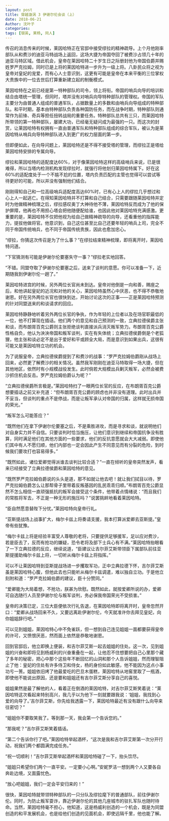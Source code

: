 ```yaml
---
layout: post
title: 穿越漩涡 3 伊谢尔伦会谈（上）
date: 2018-06-21
Author: 沈叶子
categories: 
tags: [银英, 莱杨, 同人]
--- 
```


传召的消息传来的时候，莱因哈特正在官邸中接受缪拉的精神疏导。上个月他刚率部队从和费沙的迪亚马特战场上返回，这场大捷为帝国夺回了被费沙占领几十年的迪亚马特区域。借此机会，皇帝在莱因哈特二十岁生日之际册封他为帝国伯爵并赐姓罗严克拉姆，同时已是上将的莱因哈特进一步升为一级上将。八卦民众将之视为皇帝对皇妃的宠爱，而有心人士意识到，这更有可能是皇帝在本来平衡的三位掌权大贵族中的一位去世后打算重新建立起的制衡模式。

莱因哈特在之前已经是第一特种部队的司令，领上将衔。帝国的哨兵向导的培训和结合由塔统一管理，但同时，塔并没有对哨兵向导特种部队的管理权。帝国的军队主要分为由普通人组成的普通军队，占据数量上的多数和由哨兵向导组成的特种部队。和平时期，基本由特种部队负责各种国防任务，而在战争时期，特种部队则通常作为前锋、奇兵等担任扭转战局的重要任务。特种部队总共有三只，而莱因哈特所带领的第一特种部队，屡建大功，已经毫无疑问成为最强的一只。而这次的封赏，让莱因哈特有权拥有一直由普通军队和特种部队组成的综合军队，被认为是莱因哈特从哨兵向导特种部队进入到更广的权力层面的第一步。

但即便如此，在向导问题上，莱因哈特还是不得不接受塔的管理，而缪拉正是塔给莱因哈特安排的专属向导。

缪拉和莱因哈特的适配度达60%，对于像莱因哈特这样的高级哨兵来说，已是很难得，所以当塔内检测机构发现缪拉时，就强行将他划归莱因哈特属下。好在这60%的适配度处于一个不尴不尬的位置，塔内负责匹配的主管也觉得可以尝试等待更好的可能，所以并没有强制他们结合。

刚刚得知自己和一位高级哨兵适配度高达60%时，已有心上人的缪拉几乎想过和心上人一起逃亡。在得知莱因哈特并不打算和自己结合，只需要跟随莱因哈特并定时为他做精神梳理之后，缪拉感叹奥丁大神待他不薄，莱因哈特反而成为了他的保护屏障，他再也不用担心塔会把他随便配给谁，也因此他对莱因哈特充满感激。更重要的是，莱因哈特不仅把他视为给自己做精神疏导的向导，还看重他的指挥能力，提拔他做将官。他意识到，自己这位甚至比自己还要年轻的哨兵上司，完全不同于帝国传统哨兵，也不同于帝国传统贵族，因此也愈加忠心。

“缪拉，你猜这次传召是为了什么事？”在缪拉结束精神梳理，即将离开时，莱因哈特问道。

“下官猜测有可能是伊谢尔伦要塞失守一事？”缪拉老实地回答。

“不错。同盟夺取了伊谢尔伦要塞之后，送来了谈判的意愿。你可以准备一下，近期随我到伊谢尔伦一趟了。”

莱因哈特进宫的时候，另外两位长官尚未到达。皇帝对他倒是一向和善，赐座之后，和他讲起皇妃的近况和对他的关心，莱因哈特虽然心中厌恶，也不得不恭敬地谢恩。好在另外两位长官也很快到达，开始讨论这次的正事——正是莱因哈特预测的针对同盟送来的和谈请求的回应。

莱因哈特静静地听着另外两位长官的争执，作为年轻的上位者以及在场官职最低的一位，他不打算现在插话。他们两个的意见和自己预测的一致，立典拉德侯爵主张和谈，而布朗胥百克公爵则主张拒绝谈判直接派兵消灭叛军势力。布朗胥百克公爵性格自负，他认为泱泱帝国和叛军谈判，实在有失体统；立典拉德侯爵倒是个老狐狸，他主张和谈必定不是出于爱好和平或顾全大局，而是意识到如果出兵，这很有可能又是莱因哈特立功的机会。

为了说服皇帝，立典拉德侯爵提到了和费沙的战事：“罗严克拉姆伯爵刚从战场上回来，必然更了解费沙的相关情况。虽然我军刚刚在迪亚马特取得一场大捷，但在其他地区，依然时有小规模战役发生。此时倘若大规模出兵剿灭叛军，必然会被费沙抓住机会反击。罗严克拉姆伯爵认为呢？”

“立典拉德侯爵所言极是。”莱因哈特扫了一眼两位长官的反应，在布朗胥百克公爵想要插话之前又补充道：“但布朗胥百克公爵的顾虑也并非没有道理。此时出兵并不妥当，但谈判的重点不是停战，而是让叛军承认对帝国的归属，这样就无损帝国的荣光。”

“叛军怎么可能答应？”

“既然他们在拿下伊谢尔伦要塞之后，不是乘胜进攻，而是寻求和谈，就说明他们对自身实力并不自信。只要谈判时恰当施压，让他们意识到继续和帝国抗争没有胜算，同时满足他们在其他方面的一些要求，他们的反抗意愿就会大大减弱。即使他们其中有人不愿归顺，他们内部也一定会因此产生不同意见而有分裂的危险，到时候我们要攻打也容易得多。”

“既然如此，诸位爱卿觉得派谁去谈判比较合适？”一直在倾听的皇帝突然发声，看来已经接受了立典拉德侯爵和莱因哈特的意见。

“既然罗严克拉姆伯爵说的头头是道，那不如就让他去吧！就让我们拭目以待，罗严克拉姆伯爵怎么让那帮骨子里带着反叛基因的乱民乖乖归顺。”布朗胥百克公爵显然不怎么相信一直顽强抵抗的叛军会接受这个条件，他带着点情绪说：“而且我们的常胜将军去，不正是一种无形的施压吗？”说罢挑衅地看着莱因哈特。

“臣自然愿意替陛下分忧。”莱因哈特向皇帝行礼。

“亚斯提战场上战事扩大，梅尔卡兹上将奏请支援，我本打算派爱卿去亚斯提。”皇帝有些犹豫。

“梅尔卡兹上将是经验丰富受人尊敬的老将，只要提供足够援军，足以应对费沙，若是臣去了，反而有抢功的嫌疑，恐令老将及部下士兵心有不满。”莱因哈特抬眼看了一下立典拉德的反应，继续说道，“臣建议让吉尔菲艾斯带领臣下属部队前往亚斯提援助梅尔卡兹上将，一切听从梅尔卡兹上将指挥。”

可以不让莱因哈特到亚斯提战场进一步攫取军功，正中立典拉德下怀，吉尔菲艾斯虽是莱因哈特心腹，但他此去也只能听从梅尔卡兹调遣，难以独自立功。于是他立刻附和道：“罗严克拉姆伯爵的建议，臣十分赞同。”

“爱卿能为大局着想，不抢功，朕甚为欣慰。既然如此，就按爱卿所说的办，爱卿可自选随行人员至伊谢尔伦与叛军谈判，务必保我帝国荣光不受损害。”

皇帝的决策已定，三位大臣便依次行礼告退，在莱因哈特即将离开时，皇帝忽然开口：“爱卿从战场回来不久，又要远离赴伊谢尔伦，今天就准许你去拜见皇妃，向你姐姐辞行吧。”

可以见到姐姐，莱因哈特心中不免雀跃，但一想到自己连见姐姐一面都要获得皇帝的许可，又愤恨厌恶，然而面上依然是恭敬地谢恩。

回到官邸后，他立即换上便装，和吉尔菲艾斯一起去姐姐的住处。这一次，见到姐姐的兴奋和即将见到杨威利的兴奋重叠在一起，让他忍不住想要把自己心里那个藏了多年的秘密，把心中那个这些年不断回忆的山洞和那个人告诉姐姐，然而理智阻止了他：皇妃的住处有许多侍卫和侍女，杨的身份如此敏感，他不能因为这点小事功亏一篑。姐姐依旧烤了他最爱吃的巴旦木蛋糕，莱因哈特从地窖里取了一瓶酒，即使他不能说出原因，还是要和姐姐还有吉尔菲艾斯分享自己的喜悦。

姐姐果然是最了解他的人，看着正在倒酒的莱因哈特，对吉尔菲艾斯笑着说：“莱因哈特这次看起来特别高兴，我几乎以为他下一刻就要跟我说：‘姐姐，我找到心爱的向导了。’吉尔菲艾斯，你先给我透露一下，莱因哈特最近有没有跟什么向导来往密切？”

“姐姐你不要取笑我了。等到那一天，我会第一个告诉您的。”

“那我呢？”吉尔菲艾斯笑着插话。

“第二个告诉你行了吧。”莱因哈特举起酒杯，“这次是我和吉尔菲艾斯第一次分开行动，祝我们两个都圆满完成任务。”

“祝一切顺利！”吉尔菲艾斯举起酒杯和莱因哈特碰了一下，抬头饮尽。

“姐姐只希望你们两个一直平安。一定要小心啊。”安妮罗洁一想到两个人又要各自奔赴边境，又面露忧色。

“放心吧姐姐，我们一定会平安归来的！”

很快，莱因哈特就带领特种部队的一只分队及缪拉麾下的普通部队，前往伊谢尔伦。同时，为防止叛军耍诈，靠近伊谢尔伦的其他几座城市的驻扎军队也随时待命。当然，莱因哈特毫不担心，他知道，这是杨威利创造的一个机会，既是为同盟创造的和平发展机会，也是给他们创造的见面机会，即使远隔千里，他也能了解。


